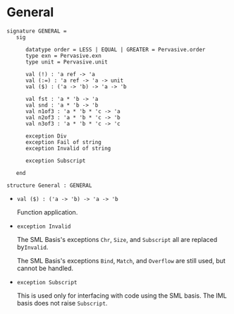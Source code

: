 # General

    signature GENERAL =
       sig
    
          datatype order = LESS | EQUAL | GREATER = Pervasive.order
          type exn = Pervasive.exn
          type unit = Pervasive.unit
       
          val (!) : 'a ref -> 'a
          val (:=) : 'a ref -> 'a -> unit 
          val ($) : ('a -> 'b) -> 'a -> 'b
    
          val fst : 'a * 'b -> 'a
          val snd : 'a * 'b -> 'b
          val n1of3 : 'a * 'b * 'c -> 'a
          val n2of3 : 'a * 'b * 'c -> 'b
          val n3of3 : 'a * 'b * 'c -> 'c
    
          exception Div
          exception Fail of string
          exception Invalid of string
    
          exception Subscript
    
       end
    
    structure General : GENERAL
    
- `val ($) : ('a -> 'b) -> 'a -> 'b`

  Function application.

- `exception Invalid`

  The SML Basis's exceptions `Chr`, `Size`, and `Subscript` all are replaced by`Invalid`.
    
  The SML Basis's exceptions `Bind`, `Match`, and `Overflow` are still used, but cannot be handled.

- `exception Subscript`

  This is used only for interfacing with code using the SML basis.
  The IML basis does not raise `Subscript`.

